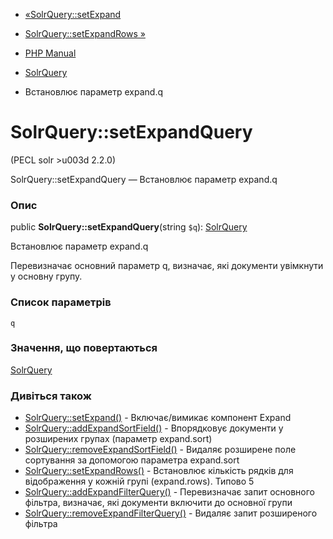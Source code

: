 - [«SolrQuery::setExpand](solrquery.setexpand.md)
- [SolrQuery::setExpandRows »](solrquery.setexpandrows.md)

- [PHP Manual](index.md)
- [SolrQuery](class.solrquery.md)
- Встановлює параметр expand.q

# SolrQuery::setExpandQuery

(PECL solr \>u003d 2.2.0)

SolrQuery::setExpandQuery — Встановлює параметр expand.q

### Опис

public **SolrQuery::setExpandQuery**(string `$q`):
[SolrQuery](class.solrquery.md)

Встановлює параметр expand.q

Перевизначає основний параметр q, визначає, які документи увімкнути
у основну групу.

### Список параметрів

`q`

### Значення, що повертаються

[SolrQuery](class.solrquery.md)

### Дивіться також

- [SolrQuery::setExpand()](solrquery.setexpand.md) -
Включає/вимикає компонент Expand
- [SolrQuery::addExpandSortField()](solrquery.addexpandsortfield.md) -
Впорядковує документи у розширених групах (параметр expand.sort)
- [SolrQuery::removeExpandSortField()](solrquery.removeexpandsortfield.md) -
Видаляє розширене поле сортування за допомогою параметра expand.sort
- [SolrQuery::setExpandRows()](solrquery.setexpandrows.md) -
Встановлює кількість рядків для відображення у кожній групі
(expand.rows). Типово 5
- [SolrQuery::addExpandFilterQuery()](solrquery.addexpandfilterquery.md) -
Перевизначає запит основного фільтра, визначає, які документи
включити до основної групи
- [SolrQuery::removeExpandFilterQuery()](solrquery.removeexpandfilterquery.md) -
Видаляє запит розширеного фільтра

